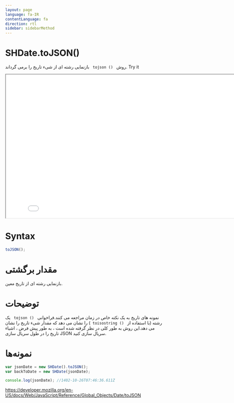 ```yaml
---
layout: page
language: fa-IR
contentLanguage: fa
direction: rtl
sidebar: sidebarMethod
---
```


# SHDate.toJSON()

روش <code dir = "ltr"> tojson () </code> بازنمایی رشته ای از شیء تاریخ را برمی گرداند.
Try it

<iframe style="width: 830px; height: 460px;" src="/SHDateTime-js/examples/live.html?function=toJSON" title="MDN Web Docs Interactive Example" loading="lazy"></iframe>
<br/>

# Syntax

```js
toJSON();
```

# مقدار برگشتی

بازنمایی رشته ای از تاریخ معین.

# توضیحات

نمونه های تاریخ به یک نکته خاص در زمان مراجعه می کنند.فراخوانی <code dir = "ltr"> tojson () </code> یک رشته (با استفاده از <code dir = "ltr"> toisostring () </code>) را نشان می دهد که مقدار شیء تاریخ را نشان می دهد.این روش به طور کلی در نظر گرفته شده است ، به طور پیش فرض ، اشیاء تاریخ را در طول سریال سازی JSON سریال سازی کنید.

# نمونه‌ها

```js
var jsonDate = new SHDate().toJSON();
var backToDate = new SHDate(jsonDate);

console.log(jsonDate); //1402-10-26T07:46:36.611Z
```

https://developer.mozilla.org/en-US/docs/Web/JavaScript/Reference/Global_Objects/Date/toJSON
